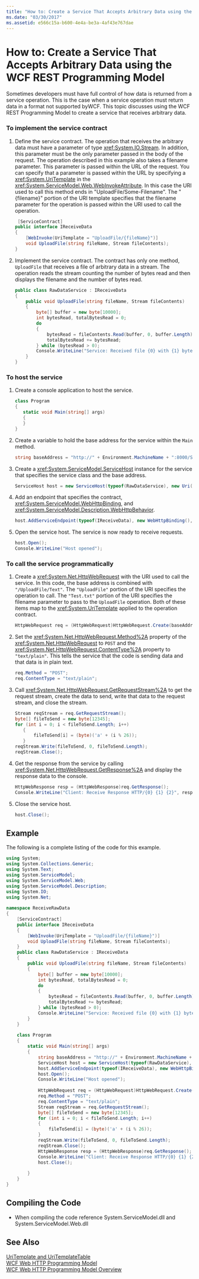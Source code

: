 ```yaml
---
title: "How to: Create a Service That Accepts Arbitrary Data using the WCF REST Programming Model"
ms.date: "03/30/2017"
ms.assetid: e566c15a-b600-4e4a-be3a-4af43e767dae
---
```

# How to: Create a Service That Accepts Arbitrary Data using the WCF REST Programming Model
Sometimes developers must have full control of how data is returned from a service operation. This is the case when a service operation must return data in a format not supported byWCF. This topic discusses using the WCF REST Programming Model to create a service that receives arbitrary data.  
  
### To implement the service contract  
  
1. Define the service contract. The operation that receives the arbitrary data must have a parameter of type <xref:System.IO.Stream>. In addition, this parameter must be the only parameter passed in the body of the request. The operation described in this example also takes a filename parameter. This parameter is passed within the URL of the request. You can specify that a parameter is passed within the URL by specifying a <xref:System.UriTemplate> in the <xref:System.ServiceModel.Web.WebInvokeAttribute>. In this case the URI used to call this method ends in "UploadFile/Some-Filename". The "{filename}" portion of the URI template specifies that the filename parameter for the operation is passed within the URI used to call the operation.  
  
   ```csharp  
    [ServiceContract]  
   public interface IReceiveData  
   {  
       [WebInvoke(UriTemplate = "UploadFile/{fileName}")]  
       void UploadFile(string fileName, Stream fileContents);  
   }  
   ```  
  
2. Implement the service contract. The contract has only one method, `UploadFile` that receives a file of arbitrary data in a stream. The operation reads the stream counting the number of bytes read and then displays the filename and the number of bytes read.  
  
   ```csharp  
   public class RawDataService : IReceiveData  
   {  
       public void UploadFile(string fileName, Stream fileContents)  
       {  
           byte[] buffer = new byte[10000];  
           int bytesRead, totalBytesRead = 0;  
           do  
           {  
               bytesRead = fileContents.Read(buffer, 0, buffer.Length);  
               totalBytesRead += bytesRead;  
           } while (bytesRead > 0);  
           Console.WriteLine("Service: Received file {0} with {1} bytes", fileName, totalBytesRead);  
       }  
   }  
   ```  
  
### To host the service  
  
1. Create a console application to host the service.  
  
   ```csharp  
   class Program  
   {  
      static void Main(string[] args)  
      {  
      }  
   }  
   ```  
  
2. Create a variable to hold the base address for the service within the `Main` method.  
  
   ```csharp  
   string baseAddress = "http://" + Environment.MachineName + ":8000/Service";  
   ```  
  
3. Create a <xref:System.ServiceModel.ServiceHost> instance for the service that specifies the service class and the base address.  
  
   ```csharp  
   ServiceHost host = new ServiceHost(typeof(RawDataService), new Uri(baseAddress));  
   ```  
  
4. Add an endpoint that specifies the contract, <xref:System.ServiceModel.WebHttpBinding>, and <xref:System.ServiceModel.Description.WebHttpBehavior>.  
  
   ```csharp  
   host.AddServiceEndpoint(typeof(IReceiveData), new WebHttpBinding(), "").Behaviors.Add(new WebHttpBehavior());  
   ```  
  
5. Open the service host. The service is now ready to receive requests.  
  
   ```csharp  
   host.Open();  
   Console.WriteLine("Host opened");  
   ```  
  
### To call the service programmatically  
  
1. Create a <xref:System.Net.HttpWebRequest> with the URI used to call the service. In this code, the base address is combined with `"/UploadFile/Text"`. The `"UploadFile"` portion of the URI specifies the operation to call. The `"Test.txt"` portion of the URI specifies the filename parameter to pass to the `UploadFile` operation. Both of these items map to the <xref:System.UriTemplate> applied to the operation contract.  
  
   ```csharp  
   HttpWebRequest req = (HttpWebRequest)HttpWebRequest.Create(baseAddress + "/UploadFile/Test.txt");  
   ```  
  
2. Set the <xref:System.Net.HttpWebRequest.Method%2A> property of the <xref:System.Net.HttpWebRequest> to `POST` and the <xref:System.Net.HttpWebRequest.ContentType%2A> property to `"text/plain"`. This tells the service that the code is sending data and that data is in plain text.  
  
   ```csharp  
   req.Method = "POST";  
   req.ContentType = "text/plain";  
   ```  
  
3. Call <xref:System.Net.HttpWebRequest.GetRequestStream%2A> to get the request stream, create the data to send, write that data to the request stream, and close the stream.  
  
   ```csharp  
   Stream reqStream = req.GetRequestStream();  
   byte[] fileToSend = new byte[12345];  
   for (int i = 0; i < fileToSend.Length; i++)  
      {  
          fileToSend[i] = (byte)('a' + (i % 26));  
      }  
   reqStream.Write(fileToSend, 0, fileToSend.Length);  
   reqStream.Close();  
   ```  
  
4. Get the response from the service by calling <xref:System.Net.HttpWebRequest.GetResponse%2A> and display the response data to the console.  
  
   ```csharp  
   HttpWebResponse resp = (HttpWebResponse)req.GetResponse();  
   Console.WriteLine("Client: Receive Response HTTP/{0} {1} {2}", resp.ProtocolVersion, (int)resp.StatusCode, resp.StatusDescription);  
   ```  
  
5. Close the service host.  
  
   ```csharp  
   host.Close();  
   ```  
  
## Example  
 The following is a complete listing of the code for this example.  
  
```csharp  
using System;  
using System.Collections.Generic;  
using System.Text;  
using System.ServiceModel;  
using System.ServiceModel.Web;  
using System.ServiceModel.Description;  
using System.IO;  
using System.Net;  
  
namespace ReceiveRawData  
{  
    [ServiceContract]  
    public interface IReceiveData  
    {  
        [WebInvoke(UriTemplate = "UploadFile/{fileName}")]  
        void UploadFile(string fileName, Stream fileContents);  
    }  
    public class RawDataService : IReceiveData  
    {  
        public void UploadFile(string fileName, Stream fileContents)  
        {  
            byte[] buffer = new byte[10000];  
            int bytesRead, totalBytesRead = 0;  
            do  
            {  
                bytesRead = fileContents.Read(buffer, 0, buffer.Length);  
                totalBytesRead += bytesRead;  
            } while (bytesRead > 0);  
            Console.WriteLine("Service: Received file {0} with {1} bytes", fileName, totalBytesRead);  
        }  
    }  
  
    class Program  
    {  
        static void Main(string[] args)  
        {  
            string baseAddress = "http://" + Environment.MachineName + ":8000/Service";  
            ServiceHost host = new ServiceHost(typeof(RawDataService), new Uri(baseAddress));  
            host.AddServiceEndpoint(typeof(IReceiveData), new WebHttpBinding(), "").Behaviors.Add(new WebHttpBehavior());  
            host.Open();  
            Console.WriteLine("Host opened");  
  
            HttpWebRequest req = (HttpWebRequest)HttpWebRequest.Create(baseAddress + "/UploadFile/Test.txt");  
            req.Method = "POST";  
            req.ContentType = "text/plain";  
            Stream reqStream = req.GetRequestStream();  
            byte[] fileToSend = new byte[12345];  
            for (int i = 0; i < fileToSend.Length; i++)  
            {  
                fileToSend[i] = (byte)('a' + (i % 26));  
            }  
            reqStream.Write(fileToSend, 0, fileToSend.Length);  
            reqStream.Close();  
            HttpWebResponse resp = (HttpWebResponse)req.GetResponse();  
            Console.WriteLine("Client: Receive Response HTTP/{0} {1} {2}", resp.ProtocolVersion, (int)resp.StatusCode, resp.StatusDescription);  
            host.Close();  
  
        }  
    }  
}  
```  
  
## Compiling the Code  
  
- When compiling the code reference System.ServiceModel.dll and System.ServiceModel.Web.dll  
  
## See Also  
 [UriTemplate and UriTemplateTable](../../../../docs/framework/wcf/feature-details/uritemplate-and-uritemplatetable.md)  
 [WCF Web HTTP Programming Model](../../../../docs/framework/wcf/feature-details/wcf-web-http-programming-model.md)  
 [WCF Web HTTP Programming Model Overview](../../../../docs/framework/wcf/feature-details/wcf-web-http-programming-model-overview.md)
